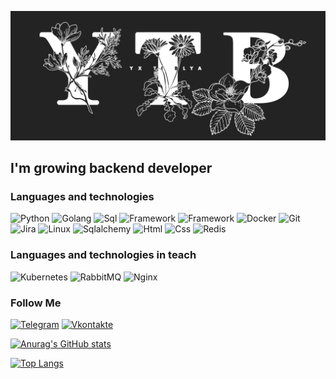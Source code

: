 ![Header](https://github.com/YxTiBlya/YxTiBlya/blob/main/assets/Yx%20Ti%20Blya2.jpg)

## I'm growing backend developer

### Languages and technologies
![Python](https://img.shields.io/badge/-Python-090909?style=for-the-badge&logo=python) 
![Golang](https://img.shields.io/badge/-GOLANG-090909?style=for-the-badge&logo=Go)
![Sql](https://img.shields.io/badge/-PostgreSQL-090909?style=for-the-badge&logo=postgresql)
![Framework](https://img.shields.io/badge/-Flask-090909?style=for-the-badge&logo=flask)
![Framework](https://img.shields.io/badge/-Django-090909?style=for-the-badge&logo=django)
![Docker](https://img.shields.io/badge/-DOCKER-090909?style=for-the-badge&logo=docker)
![Git](https://img.shields.io/badge/-GIT-090909?style=for-the-badge&logo=git)
![Jira](https://img.shields.io/badge/-jira-090909?style=for-the-badge&logo=Jira)
![Linux](https://img.shields.io/badge/-LINUX-090909?style=for-the-badge&logo=linux&logoColor=FFF)
![Sqlalchemy](https://img.shields.io/badge/-SQLALCHEMY-090909?style=for-the-badge)
![Html](https://img.shields.io/badge/-HTML-090909?style=for-the-badge&logo=html5)
![Css](https://img.shields.io/badge/-CSS-090909?style=for-the-badge&logo=css3)
![Redis](https://img.shields.io/badge/-REDIS-090909?style=for-the-badge&logo=redis)

### Languages and technologies in teach
![Kubernetes](https://img.shields.io/badge/-KUBERNETES-090909?style=for-the-badge&logo=kubernetes)
![RabbitMQ](https://img.shields.io/badge/-RABBITMQ-090909?style=for-the-badge&logo=rabbitmq)
![Nginx](https://img.shields.io/badge/-NGINX-090909?style=for-the-badge&logo=nginx&logoColor=11d43e)

### Follow Me
[![Telegram](https://img.shields.io/badge/-TELEGRAM-090909?style=for-the-badge&logo=telegram)](https://t.me/yxtiblya)
[![Vkontakte](https://img.shields.io/badge/-VKONTAKTE-090909?style=for-the-badge&logo=vk&logoColor=4F7DB3)](https://vk.com/yxtiblya)

[![Anurag's GitHub stats](https://github-readme-stats.vercel.app/api?username=yxtiblya&show_icons=true&theme=dark)](https://github.com/anuraghazra/github-readme-stats)

[![Top Langs](https://github-readme-stats.vercel.app/api/top-langs/?username=yxtiblya&theme=dark)](https://github.com/anuraghazra/github-readme-stats)